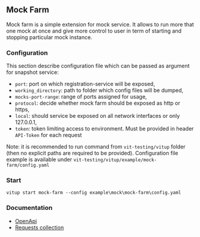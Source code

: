 
## Mock Farm

Mock farm is a simple extension for mock service. It allows to run more that one mock at once and give more control to user in term of starting and stopping particular mock instance.

### Configuration

This section describe configuration file which can be passed as argument for snapshot service:

- `port`: port on which registration-service will be exposed,
- `working_directory`: path to folder which config files will be dumped,
- `mocks-port-range`: range of ports assigned for usage,
- `protocol`: decide whether mock farm should be exposed as http or https,
- `local`: should service be exposed on all network interfaces or only 127.0.0.1,
- `token`: token limiting access to environment. Must be provided in header `API-Token` for each request

Note: it is recommended to run command from `vit-testing/vitup` folder (then no explicit paths are required to be provided).
Configuration file example is available under `vit-testing/vitup/example/mock-farm/config.yaml`

### Start

`vitup start mock-farm --config example\mock\mock-farm\config.yaml`

### Documentation

- [OpenApi](../api/vitup/mock-farm/v0.yaml)
- [Requests collection](../api/vitup/mock-farm/postman_collection.json)